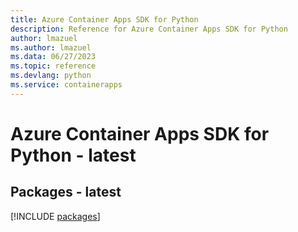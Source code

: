 ```yaml
---
title: Azure Container Apps SDK for Python
description: Reference for Azure Container Apps SDK for Python
author: lmazuel
ms.author: lmazuel
ms.data: 06/27/2023
ms.topic: reference
ms.devlang: python
ms.service: containerapps
---
```

# Azure Container Apps SDK for Python - latest
## Packages - latest
[!INCLUDE [packages](container-apps-index.md)]